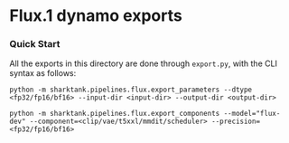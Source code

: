 # Flux.1 dynamo exports

### Quick Start

All the exports in this directory are done through `export.py`, with the CLI syntax as follows:
```shell
python -m sharktank.pipelines.flux.export_parameters --dtype <fp32/fp16/bf16> --input-dir <input-dir> --output-dir <output-dir>

python -m sharktank.pipelines.flux.export_components --model="flux-dev" --component=<clip/vae/t5xxl/mmdit/scheduler> --precision=<fp32/fp16/bf16>
```
